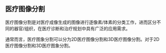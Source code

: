 ## 医疗图像分割

医疗图像分割是对医疗成像生成的图像进行逐像素/体素的分类工作，进而区分不同的器官/组织，在医疗诊断和治疗规划中具有广泛的应用需求。

通常而言，医疗图象分割可以分为2D医疗图像分割和3D医疗图像分割。对于2D医疗图像分割和3D医疗图象分割。
